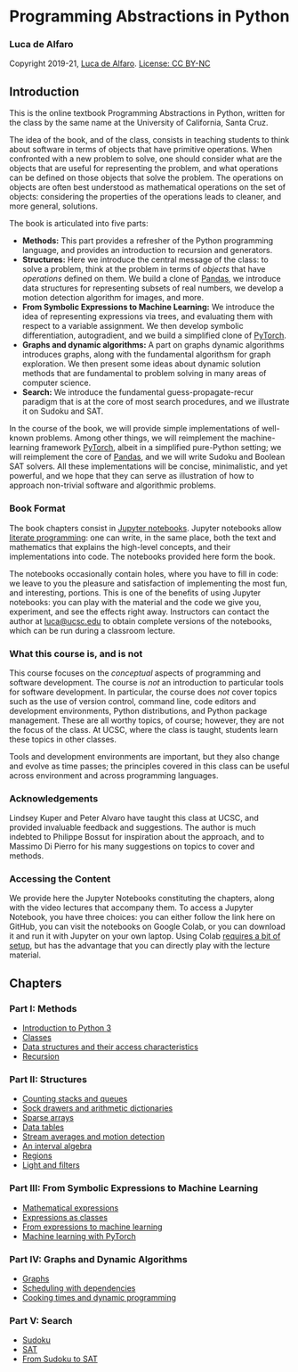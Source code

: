 # Programming Abstractions in Python
### Luca de Alfaro
Copyright 2019-21, [Luca de Alfaro](https://luca.dealfaro.com). [License: CC BY-NC](https://creativecommons.org/licenses/by-nc/4.0/)

## Introduction

This is the online textbook Programming Abstractions in Python, written for the class by the same name at the University of California, Santa Cruz. 

The idea of the book, and of the class, consists in teaching students to think about software in terms of objects that have primitive operations.  When confronted with a new problem to solve, one should consider what are the objects that are useful for representing the problem, and what operations can be defined on those objects that solve the problem.  The operations on objects are often best understood as mathematical operations on the set of objects: considering the properties of the operations leads to cleaner, and more general, solutions. 

The book is articulated into five parts:

* **Methods:**  This part provides a refresher of the Python programming language, and provides an introduction to recursion and generators. 
* **Structures:** Here we introduce the central message of the class: to solve a problem, think at the problem in terms of _objects_ that have _operations_ defined on them. We build a clone of [Pandas](https://pandas.pydata.org/), we introduce data structures for representing subsets of real numbers, we develop a motion detection algorithm for images, and more. 
* **From Symbolic Expressions to Machine Learning:** We introduce the idea of representing expressions via trees, and evaluating them with respect to a variable assignment.  We then develop symbolic differentiation, autogradient, and we build a simplified clone of [PyTorch](https://pytorch.org/).   
* **Graphs and dynamic algorithms:** A part on graphs dynamic algorithms introduces graphs, along with the fundamental algorithsm for graph exploration. We then present some ideas about dynamic solution methods that are fundamental to problem solving in many areas of computer science.
* **Search:** We introduce the fundamental guess-propagate-recur paradigm that is at the core of most search procedures, and we illustrate it on Sudoku and SAT. 

In the course of the book, we will provide simple implementations of well-known problems.  Among other things, we will reimplement the machine-learning framework [PyTorch](https://pytorch.org/), albeit in a simplified pure-Python setting; we will reimplement the core of [Pandas](https://pandas.pydata.org/), and we will write Sudoku and Boolean SAT solvers.  All these implementations will be concise, minimalistic, and yet powerful, and we hope that they can serve as illustration of how to approach non-trivial software and algorithmic problems. 

### Book Format

The book chapters consist in [Jupyter notebooks](https://jupyter.org/).  Jupyter notebooks allow [literate programming](https://www-cs-faculty.stanford.edu/~knuth/lp.html): one can write, in the same place, both the text and mathematics that explains the high-level concepts, and their implementations into code.  The notebooks provided here form the book.  

The notebooks occasionally contain holes, where you have to fill in code: we leave to you the pleasure and satisfaction of implementing the most fun, and interesting, portions. This is one of the benefits of using Jupyter notebooks: you can play with the material and the code we give you, experiment, and see the effects right away. Instructors can contact the author at luca@ucsc.edu to obtain complete versions of the notebooks, which can be run during a classroom lecture. 

### What this course is, and is not

This course focuses on the _conceptual_ aspects of programming and software development.  The course is _not_ an introduction to particular tools for software development.  In particular, the course does _not_ cover topics such as the use of version control, command line, code editors and development environments, Python distributions, and Python package management. 
These are all worthy topics, of course; however, they are not the focus of the class. 
At UCSC, where the class is taught, students learn these topics in other classes. 

Tools and development environments are important, but they also change and evolve as time passes; the principles covered in this class can be useful across environment and across programming languages. 

### Acknowledgements

Lindsey Kuper and Peter Alvaro have taught this class at UCSC, and provided invaluable feedback and suggestions. 
The author is much indebted to Philippe Bossut for inspiration about the approach, and to Massimo Di Pierro for his many suggestions on topics to cover and methods. 

### Accessing the Content

We provide here the Jupyter Notebooks constituting the chapters, along with the video lectures that accompany them. 
To access a Jupyter Notebook, you have three choices: you can either follow the link here on GitHub, you can visit the notebooks on Google Colab, or you can download it and run it with Jupyter on your own laptop.
Using Colab [requires a bit of setup](/colab_setup.html), but has the advantage that you can directly play with the lecture material. 

## Chapters

### Part I: Methods

* [Introduction to Python 3](/0_introduction_to_python_3.html)
* [Classes](/1_classes.html) 
* [Data structures and their access characteristics](2_data_structures.html)
* [Recursion](https://drive.google.com/file/d/1ouv7isWK61DA5v0-aXMwkZLPK-ZH8-b-/view?usp=sharing)

### Part II: Structures

* [Counting stacks and queues](https://drive.google.com/file/d/1ZEwT2j4yWMcFsg8uNXV60xK0d5tq3LCy/view?usp=sharing)
* [Sock drawers and arithmetic dictionaries](https://drive.google.com/file/d/1fcd5V9Ykm6e8--ONjMIw60zBQFYpSCJ2/view?usp=sharing)
* [Sparse arrays](https://drive.google.com/file/d/1wiBbhjPdj8X2niE0--S8etEaTfAiTvcA/view?usp=sharing)
* [Data tables](https://drive.google.com/file/d/1cTxt6yhUU1N5kMC5gRnM_lrBV1L9nw4h/view?usp=sharing)
* [Stream averages and motion detection](https://drive.google.com/file/d/1rSTeGDzugEF02gwP_wEslkY1BkTwEcaH/view?usp=sharing)
* [An interval algebra](https://drive.google.com/file/d/1yzN-zr1d8uhJoqESf5M3rt4nphJdb-Lt/view?usp=sharing)
* [Regions](https://drive.google.com/file/d/1sFF2rjDLW1EdGFdPYYV0t91dP-Q71z9l/view?usp=sharing)
* [Light and filters](https://drive.google.com/file/d/163h_E4XsWat8hBuPPPc0H7JdDKt0GZPW/view?usp=sharing)

### Part III: From Symbolic Expressions to Machine Learning

* [Mathematical expressions](https://drive.google.com/file/d/17tbBG3C5xNCZJZ3I5IMQFJYvLoLyMCgy/view?usp=sharing)
* [Expressions as classes](https://drive.google.com/file/d/1sRqhaXfOo1JVzZyyM0CyWs_GTDCzBRu9/view?usp=sharing)
* [From expressions to machine learning](https://drive.google.com/file/d/16KI17U6MOjdasZHIwMgtHlmk-dNc1_R7/view?usp=sharing)
* [Machine learning with PyTorch](https://drive.google.com/file/d/1whGvUdiXI-xthY1ts-7VS_eJLaObCCN6/view?usp=sharing)

### Part IV: Graphs and Dynamic Algorithms

* [Graphs](https://drive.google.com/file/d/16iFSKZJ6vTfvwKwUlaiVwQv1ng00FGae/view?usp=sharing)
* [Scheduling with dependencies](https://drive.google.com/file/d/13Bao5jM7K4VoM-QQ_kv1I1VUhGDb2QmC/view?usp=sharing)
* [Cooking times and dynamic programming](https://drive.google.com/file/d/1Mhwc15udggBODo4l1CCjbw0731gKbvvP/view?usp=sharing)

### Part V: Search

* [Sudoku](https://drive.google.com/file/d/1HXsCrHp8HqHJPF9RR1ZcfG7ehr_qP8e5/view?usp=sharing)
* [SAT](https://drive.google.com/file/d/1Gtesc9VMy7BlKh3ZpgRE9MvLpMzZWieg/view?usp=sharing)
* [From Sudoku to SAT](https://drive.google.com/file/d/1Bc4lymTWsAsooBfUwoV-Zqu0_Sgyw6Kn/view?usp=sharing)
